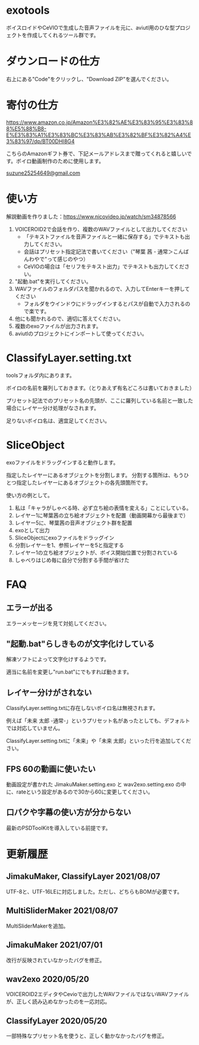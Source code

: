 # exotools
ボイスロイドやCeVIOで生成した音声ファイルを元に、aviutl用のひな型プロジェクトを作成してくれるツール群です。

# ダウンロードの仕方
右上にある"Code"をクリックし、"Download ZIP"を選んでください。

# 寄付の仕方
https://www.amazon.co.jp/Amazon%E3%82%AE%E3%83%95%E3%83%88%E5%88%B8-E%E3%83%A1%E3%83%BC%E3%83%AB%E3%82%BF%E3%82%A4%E3%83%97/dp/BT00DHI8G4

こちらのAmazonギフト券で、下記メールアドレスまで贈ってくれると嬉しいです。ボイロ動画制作のために使用します。

suzune25254649@gmail.com

# 使い方
解説動画を作りました：https://www.nicovideo.jp/watch/sm34878566

1. VOICEROID2で会話を作り、複数のWAVファイルとして出力してください
	- 「テキストファイルを音声ファイルと一緒に保存する」でテキストも出力してください。
	- 会話はプリセット指定記法で書いてください（"琴葉 茜 - 通常＞こんばんわやで"って感じのやつ）
	- CeVIOの場合は「セリフをテキスト出力」でテキストも出力してください。
1. "起動.bat"を実行してください。
1. WAVファイルのフォルダパスを聞かれるので、入力してEnterキーを押してください
	- フォルダをウインドウにドラッグインするとパスが自動で入力されるので楽です。
1. 他にも聞かれるので、適切に答えてください。
1. 複数のexoファイルが出力されます。
1. aviutlのプロジェクトにインポートして使ってください。

# ClassifyLayer.setting.txt
toolsフォルダ内にあります。

ボイロの名前を羅列しておきます。（とりあえず有名どころは書いておきました）

プリセット記法でのプリセット名の先頭が、ここに羅列している名前と一致した場合にレイヤー分け処理がなされます。

足りないボイロ名は、適宜足してください。

# SliceObject
exoファイルをドラッグインすると動作します。

指定したレイヤーにあるオブジェクトを分割します。
分割する箇所は、もうひとつ指定したレイヤーにあるオブジェクトの各先頭箇所です。

使い方の例として。
1. 私は「キャラがしゃべる時、必ず立ち絵の表情を変える」ことにしている。
1. レイヤー1に琴葉茜の立ち絵オブジェクトを配置（動画開幕から最後まで）
1. レイヤー5に、琴葉茜の音声オブジェクト群を配置
1. exoとして出力
1. SliceObjectにexoファイルをドラッグイン
1. 分割レイヤーを1、参照レイヤーを5と指定する
1. レイヤー1の立ち絵オブジェクトが、ボイス開始位置で分割されている
1. しゃべりはじめ毎に自分で分割する手間が省けた

# FAQ
## エラーが出る
エラーメッセージを見て対処してください。

## "起動.bat"らしきものが文字化けしている
解凍ソフトによって文字化けするようです。

適当に名前を変更し"run.bat"にでもすれば動きます。

## レイヤー分けがされない
ClassifyLayer.setting.txtに存在しないボイロ名は無視されます。

例えば「未来 太郎 -通常-」というプリセット名があったとしても、デフォルトでは対応していません。

ClassifyLayer.setting.txtに「未来」や「未来 太郎」といった行を追加してください。

## FPS 60の動画に使いたい
動画設定が書かれた JimakuMaker.setting.exo と wav2exo.setting.exo の中に、rateという設定があるので30から60に変更してください。

## 口パクや字幕の使い方が分からない
最新のPSDToolKitを導入している前提です。

# 更新履歴
## JimakuMaker, ClassifyLayer 2021/08/07
UTF-8と、UTF-16LEに対応しました。ただし、どちらもBOMが必要です。

## MultiSliderMaker 2021/08/07
MultiSliderMakerを追加。

## JimakuMaker 2021/07/01
改行が反映されていなかったバグを修正。

## wav2exo 2020/05/20
VOICEROID2エディタやCevioで出力したWAVファイルではないWAVファイルが、正しく読み込めなかったのを一応対応。

## ClassifyLayer 2020/05/20
一部特殊なプリセット名を使うと、正しく動かなかったバグを修正。
